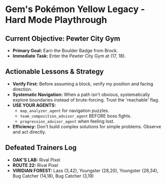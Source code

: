 # Gem's Pokémon Yellow Legacy - Hard Mode Playthrough

## Current Objective: Pewter City Gym
- **Primary Goal:** Earn the Boulder Badge from Brock.
- **Immediate Task:** Enter the Pewter City Gym at (17, 18).

## Actionable Lessons & Strategy
- **Verify First:** Before assuming a block, verify my position and facing direction.
- **Systematic Navigation:** When a path isn't obvious, systematically explore boundaries instead of brute-forcing. Trust the 'reachable' flag.
- **USE YOUR AGENTS:**
  - `map_analyzer_agent` for navigation puzzles.
  - `team_composition_advisor_agent` BEFORE boss fights.
  - `progression_advisor_agent` when feeling lost.
- **Efficiency:** Don't build complex solutions for simple problems. Observe and act directly.

## Defeated Trainers Log
- **OAK'S LAB:** Rival Pixel
- **ROUTE 22:** Rival Pixel
- **VIRIDIAN FOREST:** Lass (3,42), Youngster (28,20), Youngster (28,34), Bug Catcher (14,18), Bug Catcher (3,19)